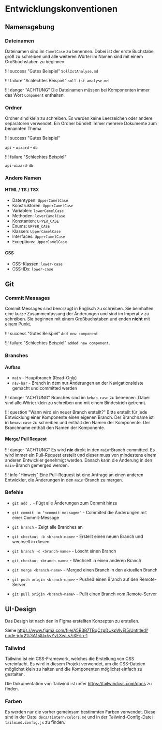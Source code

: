 # Entwicklungskonventionen

## Namensgebung
### Dateinamen

Dateinamen sind im `CamelCase` zu benennen. Dabei ist der erste Buchstabe groß zu schreiben und alle weiteren Wörter im Namen sind mit einem Großbuchstaben zu beginnen.

!!! success "Gutes Beispiel"
    `SollIstAnalyse.md`

!!! failure "Schlechtes Beispiel"
    `soll-ist-analyse.md`

!!! danger "ACHTUNG"
Die Dateinamen müssen bei Komponenten immer das Wort `Component` enthalten.

### Ordner

Ordner sind klein zu schreiben. Es werden keine Leerzeichen oder andere separatoren verwendet. Ein Ordner bündelt immer mehrere Dokumente zum benannten Thema.

!!! success "Gutes Beispiel"
    
`api`
    \- `wizard`
        \- `db`

!!! failure "Schlechtes Beispiel"
    
`api-wizard-db`

### Andere Namen

#### HTML / TS / TSX
* Datentypen: `UpperCamelCase`
* Konstruktoren: `UpperCamelCase`
* Variablen: `lowerCamelCase`
* Methoden: `lowerCamelCase`
* Konstanten: `UPPER_CASE`
* Enums: `UPPER_CASE`
* Klassen: `UpperCamelCase`
* Interfaces: `UpperCamelCase`
* Exceptions: `UpperCamelCase`

#### CSS
* CSS-Klassen: `lower-case`
* CSS-IDs: `lower-case`

## Git

### Commit Messages

Commit Messages sind bevorzugt in Englisch zu schreiben. Sie beinhalten eine kurze Zusammenfassung der Änderungen und sind im Imperativ zu schreiben. Sie beginnen mit einem Großbuchstaben und enden **nicht** mit einem Punkt.

!!! success "Gutes Beispiel"
    `Add new component`

!!! failure "Schlechtes Beispiel"
    `added new component.`

### Branches

#### Aufbau
* `main` - Hauptbranch (Read-Only)
* `nav-bar` - Branch in dem nur Änderungen an der Navigationsleiste gemacht und committed werden

!!! danger "ACHTUNG"
Branches sind im `kebab-case` zu benennen. Dabei sind alle Wörter klein zu schreiben und mit einem Bindestrich getrennt.

!!! question "Wann wird ein neuer Branch erstellt?"
Bitte erstellt für jede Entwicklung einer Komponente einen eigenen Branch. Der Branchname ist in `kevav-case` zu schreiben und enthält den Namen der Komponente. Der Branchname enthält den Namen der Komponente.


#### Merge/ Pull Request

!!! danger "ACHTUNG"
Es wird **nie** direkt in den `main`-Branch committed. Es wird immer ein Pull-Request erstellt und dieser muss von mindestens einem anderen Entwickler genehmigt werden. Danach kann die Änderung in den `main`-Branch gemerged werden.

!!! info "Hinweis"
Eine Pull-Request ist eine Anfrage an einen anderen Entwickler, die Änderungen in den `main`-Branch zu mergen.

### Befehle

* `git add .` - Fügt alle Änderungen zum Commit hinzu
* `git commit -m "<commit-message>"` - Commited die Änderungen mit einer Commit-Message

* `git branch` - Zeigt alle Branches an
* `git checkout -b <branch-name>` - Erstellt einen neuen Branch und wechselt in diesen
* `git branch -d <branch-name>` - Löscht einen Branch

* `git checkout <branch-name>` - Wechselt in einen anderen Branch
* `git merge <branch-name>` - Merged einen Branch in den aktuellen Branch

* `git push origin <branch-name>` - Pushed einen Branch auf den Remote-Server
* `git pull origin <branch-name>` - Pullt einen Branch vom Remote-Server


## UI-Design

Das Design ist nach den in Figma erstellten Konzepten zu erstellen.

Siehe https://www.figma.com/file/A5B3B7TBqCzpDUkpVlvEI5/Untitled?node-id=2%3A15&t=kyYyLXwLs7iXFrln-1

### Tailwind

Tailwind ist ein CSS-Framework, welches die Erstellung von CSS vereinfacht. Es wird in diesem Projekt verwendet, um die CSS-Dateien möglichst klein zu halten und die Komponenten möglichst einfach zu gestalten.

Die Dokumentation von Tailwind ist unter https://tailwindcss.com/docs zu finden.

### Farben

Es werden nur die vorher gemeinsam bestimmten Farben verwendet. Diese sind in der Datei `docs/!intern/colors.md` und in der Tailwind-Config-Datei `tailwind.config.js` zu finden.